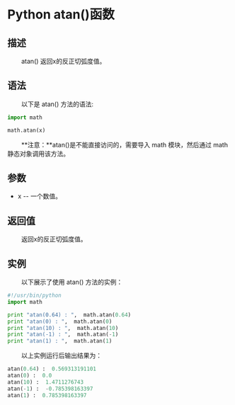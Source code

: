 # Python atan()函数
## 描述
&#160;&#160;&#160;&#160;&#160;&#160;&#160;&#160;atan() 返回x的反正切弧度值。

## 语法
&#160;&#160;&#160;&#160;&#160;&#160;&#160;&#160;以下是 atan() 方法的语法:

```python
import math

math.atan(x)
```

&#160;&#160;&#160;&#160;&#160;&#160;&#160;&#160;**注意：**atan()是不能直接访问的，需要导入 math 模块，然后通过 math 静态对象调用该方法。

## 参数
- x -- 一个数值。

## 返回值
&#160;&#160;&#160;&#160;&#160;&#160;&#160;&#160;返回x的反正切弧度值。

## 实例
&#160;&#160;&#160;&#160;&#160;&#160;&#160;&#160;以下展示了使用 atan() 方法的实例：


```python
#!/usr/bin/python
import math

print "atan(0.64) : ",  math.atan(0.64)
print "atan(0) : ",  math.atan(0)
print "atan(10) : ",  math.atan(10)
print "atan(-1) : ",  math.atan(-1)
print "atan(1) : ",  math.atan(1)
```

&#160;&#160;&#160;&#160;&#160;&#160;&#160;&#160;以上实例运行后输出结果为：

```python
atan(0.64) :  0.569313191101
atan(0) :  0.0
atan(10) :  1.4711276743
atan(-1) :  -0.785398163397
atan(1) :  0.785398163397
```